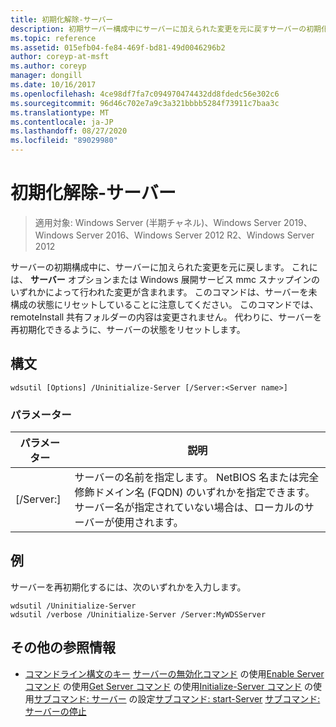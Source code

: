 ```yaml
---
title: 初期化解除-サーバー
description: 初期サーバー構成中にサーバーに加えられた変更を元に戻すサーバーの初期化解除に関するリファレンス記事です。
ms.topic: reference
ms.assetid: 015efb04-fe84-469f-bd81-49d0046296b2
author: coreyp-at-msft
ms.author: coreyp
manager: dongill
ms.date: 10/16/2017
ms.openlocfilehash: 4ce98df7fa7c094970474432dd8fdedc56e302c6
ms.sourcegitcommit: 96d46c702e7a9c3a321bbbb5284f73911c7baa3c
ms.translationtype: MT
ms.contentlocale: ja-JP
ms.lasthandoff: 08/27/2020
ms.locfileid: "89029980"
---
```

# <a name="uninitialize-server"></a>初期化解除-サーバー

> 適用対象: Windows Server (半期チャネル)、Windows Server 2019、Windows Server 2016、Windows Server 2012 R2、Windows Server 2012

サーバーの初期構成中に、サーバーに加えられた変更を元に戻します。 これには、 **サーバー** オプションまたは Windows 展開サービス mmc スナップインのいずれかによって行われた変更が含まれます。 このコマンドは、サーバーを未構成の状態にリセットしていることに注意してください。 このコマンドでは、remoteInstall 共有フォルダーの内容は変更されません。 代わりに、サーバーを再初期化できるように、サーバーの状態をリセットします。

## <a name="syntax"></a>構文
```
wdsutil [Options] /Uninitialize-Server [/Server:<Server name>]
```
### <a name="parameters"></a>パラメーター
|パラメーター|説明|
|-------|--------|
|[/Server:<Server name>]|サーバーの名前を指定します。 NetBIOS 名または完全修飾ドメイン名 (FQDN) のいずれかを指定できます。 サーバー名が指定されていない場合は、ローカルのサーバーが使用されます。|
## <a name="examples"></a>例
サーバーを再初期化するには、次のいずれかを入力します。
```
wdsutil /Uninitialize-Server
wdsutil /verbose /Uninitialize-Server /Server:MyWDSServer
```
## <a name="additional-references"></a>その他の参照情報
- [コマンドライン構文のキー](command-line-syntax-key.md) 
[サーバーの無効化コマンド](using-the-disable-server-command.md) 
 の使用[Enable Server コマンド](using-the-enable-server-command.md) 
 の使用[Get Server コマンド](using-the-get-server-command.md) 
 の使用[Initialize-Server コマンド](using-the-initialize-server-command.md) 
 の使用[サブコマンド: サーバー](subcommand-set-server.md) 
 の設定[サブコマンド: start-Server](subcommand-start-server.md) 
[サブコマンド: サーバーの停止](subcommand-stop-server.md)
